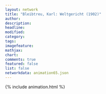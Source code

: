 ```yaml
---
layout: network
title: "Bleibtreu, Karl: Weltgericht (1902)"
author:
description:
headline:
modified:
category:
tags:
imagefeature: 
mathjax: 
chart: 
comments: true
featured: false
list: false
networkdata: animation65.json
---
```

{% include animation.html %}

